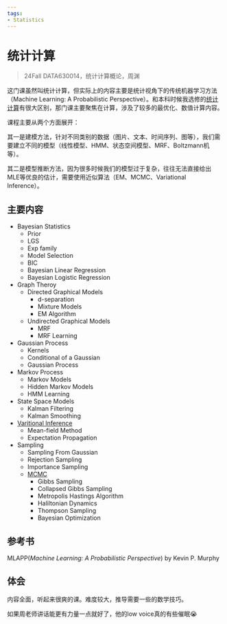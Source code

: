 ```yaml
---
tags:
- Statistics
---
```


# 统计计算
> 24Fall DATA630014，统计计算概论，周渊

这门课虽然叫统计计算，但实际上的内容主要是统计视角下的传统机器学习方法（Machine Learning: A Probabilistic Perspective）。和本科时候我选修的[统计计算](../../elective/Computational_Statistics)有很大区别，那门课主要聚焦在计算，涉及了较多的最优化、数值计算内容。

课程主要从两个方面展开：

其一是建模方法，针对不同类别的数据（图片、文本、时间序列、图等），我们需要建立不同的模型（线性模型、HMM、状态空间模型、MRF、Boltzmann机等）。

其二是模型推断方法，因为很多时候我们的模型过于复杂，往往无法直接给出MLE等优良的估计，需要使用近似算法（EM、MCMC、Variational Inference）。

## 主要内容

- Bayesian Statistics
    - Prior
    - LGS
    - Exp family
    - Model Selection
    - BIC
    - Bayesian Linear Regression
    - Bayesian Logistic Regression
- Graph Theroy
    - Directed Graphical Models
        - d-separation
        - Mixture Models
        - EM Algorithm
    - Undirected Graphical Models
        - MRF
        - MRF Learning
- Gaussian Process
    - Kernels
    - Conditional of a Gaussian
    - Gaussian Process
- Markov Process
    - Markov Models
    - Hidden Markov Models
    - HMM Learning
- State Space Models
    - Kalman Filtering
    - Kalman Smoothing
- [Varitional Inference](./varitional_inference)
    - Mean-field Method
    - Expectation Propagation
- Sampling
    - Sampling From Gaussian
    - Rejection Sampling
    - Importance Sampling
    - [MCMC](./mcmc)
        - Gibbs Sampling
        - Collapsed Gibbs Sampling
        - Metropolis Hastings Algorithm
        - Haliltonian Dynamics
        - Thompson Sampling
        - Bayesian Optimization

## 参考书

MLAPP(*Machine Learning: A Probabilistic Perspective*) by Kevin P. Murphy

## 体会
内容全面，听起来很爽的课。难度较大，推导需要一些的数学技巧。

如果周老师讲话能更有力量一点就好了，他的low voice真的有些催眠😭